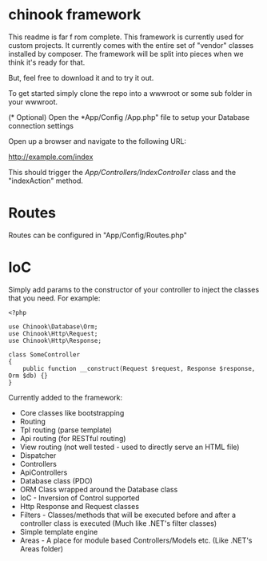 chinook framework
=======

This readme is far f rom complete. This framework is currently used for custom projects. It currently comes with the entire set of "vendor" classes installed by composer.
The framework will be split into pieces when we think it's ready for that.


But, feel free to download it and to try it out.

To get started simply clone the repo into a wwwroot or some sub folder in your wwwroot.

(* Optional)
Open the *App/Config /App.php" file to setup your Database connection settings

Open up a browser and navigate to the following URL:

http://example.com/index

This should trigger the *App/Controllers/IndexController* class and the "indexAction" method.

Routes
=====

Routes can be configured in "App/Config/Routes.php"

IoC
===
Simply add params to the constructor of your controller to inject the classes that you need. For example:

``` 
<?php

use Chinook\Database\Orm;
use Chinook\Http\Request;
use Chinook\Http\Response;

class SomeController
{
	public function __construct(Request $request, Response $response, Orm $db) {}	
}
```

Currently added to the framework:

 * Core classes like bootstrapping
 * Routing
  * Tpl routing (parse template)
  * Api routing (for RESTful routing)
  * View routing (not well tested - used to directly serve an HTML file)
 * Dispatcher
 * Controllers
 * ApiControllers
 * Database class (PDO)
  * ORM Class wrapped around the Database class
 * IoC - Inversion of Control supported
 * Http Response and Request classes
 * Filters - Classes/methods that will be executed before and after a controller class is executed (Much like .NET's filter classes)
 * Simple template engine
 * Areas - A place for module based Controllers/Models etc. (Like .NET's Areas folder)